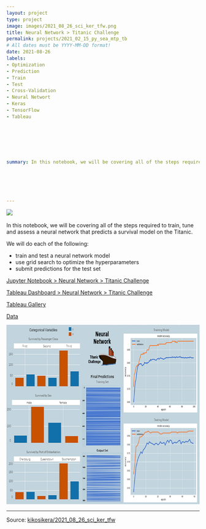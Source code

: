 ```yaml
---
layout: project
type: project
image: images/2021_08_26_sci_ker_tfw.png
title: Neural Network > Titanic Challenge
permalink: projects/2021_02_15_py_sea_mtp_tb
# All dates must be YYYY-MM-DD format!
date: 2021-08-26
labels:
- Optimization
- Prediction
- Train
- Test
- Cross-Validation
- Neural Networt
- Keras
- TensorFlow
- Tableau






summary: In this notebook, we will be covering all of the steps required to train, tune and assess a neural network that predicts a survival model on the Titanic.





---
```


<img class="ui image" src="{{ site.baseurl }}/images/2021_08_26_sci_ker_tfw_pannel.png">

In this notebook, we will be covering all of the steps required to train, tune and assess a neural network that predicts a survival model on the Titanic.<br/>

We will do each of the following:
- train and test a neural network model
- use grid search to optimize the hyperparameters
- submit predictions for the test set


[Jupyter Notebook > Neural Network > Titanic Challenge](https://colab.research.google.com/gist/kikosikera/bc62bc2764bea3b2b0b879f7aa27418b/2021_08_26_sci_ker_tfw.ipynb?authuser=5)

[Tableau Dashboard > Neural Network > Titanic Challenge](https://public.tableau.com/app/profile/cristiano.siqueira/viz/2021_08_26_sci_ker_tfw/NeuralNetwork)

[Tableau Gallery](https://public.tableau.com/profile/cristiano.siqueira#!)

[Data](https://github.com/kikosikera/2021_08_26_sci_ker_tfw/tree/master/data)


 <a href="https://public.tableau.com/app/profile/cristiano.siqueira/viz/2021_08_26_sci_ker_tfw/NeuralNetwork">
  <img src="/images/2021_08_26_sci_ker_tfw_tableau.png" style="width:700px;height:467px;"/>
 </a>


<hr>

Source: <a href="https://github.com/kikosikera/2021_08_26_sci_ker_tfw/tree/main/data"><i class="large github icon"></i>kikosikera/2021_08_26_sci_ker_tfw</a>
